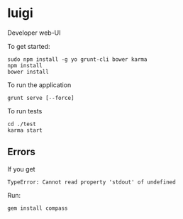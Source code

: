 luigi
=====

Developer web-UI

To get started:

    sudo npm install -g yo grunt-cli bower karma
    npm install  
    bower install  

To run the application
    
    grunt serve [--force]

To run tests
    
    cd ./test
    karma start

Errors
------
If you get 
   
    TypeError: Cannot read property 'stdout' of undefined

Run:
   
    gem install compass
